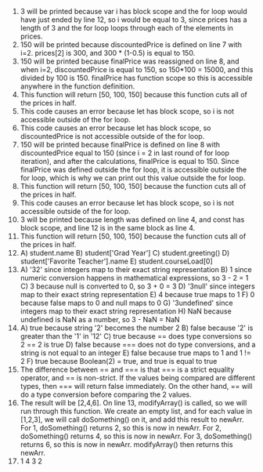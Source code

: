 1. 3 will be printed because var i has block scope and the for loop would have just ended by line 12, so i would be equal to 3, since prices has a length of 3 and the for loop loops through each of the elements in prices. 
2. 150 will be printed because discountedPrice is defined on line 7 with i=2. prices[2] is 300, and 300 * (1-0.5) is equal to 150. 
3. 150 will be printed because finalPrice was reassigned on line 8, and when i=2, discountedPrice is equal to 150, so 150*100 = 15000, and this divided by 100 is 150. finalPrice has function scope so this is accessible anywhere in the function definition. 
4. This function will return [50, 100, 150] because this function cuts all of the prices in half.
5. This code causes an error because let has block scope,  so i is not accessible outside of the for loop.
6. This code causes an error because let has block scope, so discountedPrice is not accessible outside of the for loop.
7. 150 will be printed because finalPrice is defined on line 8 with discountedPrice equal to 150 (since i = 2 in last round of for loop iteration), and after the calculations, finalPrice is equal to 150. Since finalPrice was defined outside the for loop, it is accessible outside the for loop, which is why we can print out this value outside the for loop.
8. This function will return [50, 100, 150] because the function cuts all of the prices in half. 
9. This code causes an error because let has block scope, so i is not accessible outside of the for loop.
10. 3 will be printed because length was defined on line 4, and const has block scope, and line 12 is in the same block as line 4.
11. This function will return [50, 100, 150] because the function cuts all of the prices in half.
12. A) student.name
    B) student['Grad Year']
    C) student.greeting()
    D) student['Favorite Teacher'].name
    E) student.courseLoad[0]
13.
    A) '32' since integers map to their exact string representation
    B) 1 since numeric conversion happens in mathematical expressions, so 3 - 2 = 1
    C) 3 because null is converted to 0, so 3 + 0 = 3
    D) '3null' since integers map to their exact string representation
    E) 4 because true maps to 1
    F) 0 because false maps to 0 and null maps to 0
    G) '3undefined' since integers map to their exact string representation
    H) NaN because undefined is NaN as a number, so 3 - NaN = NaN
14. A) true because string '2' becomes the number 2
    B) false because '2' is greater than the '1' in '12'
    C) true because == does type conversions so 2 == 2 is true
    D) false because === does not do type conversions, and a string is not equal to an integer
    E) false because true maps to 1 and 1 != 2 
    F) true because Boolean(2) = true, and true is equal to true
15. The difference between == and === is that === is a strict equality operator, and == is non-strict. If the values being compared are different types, then === will return false immediately. On the other hand, == will do a type conversion before comparing the 2 values.
17. The result will be [2,4,6]. On line 13, modifyArray() is called, so we will run through this function. We create an empty list, and for each value in [1,2,3], we will call doSomething() on it, and add this result to newArr. For 1, doSomething() returns 2, so this is now in newArr. For 2, doSomething() returns 4, so this is now in newArr. For 3, doSomething() returns 6, so this is now in newArr. modifyArray() then returns this newArr.
19. 1 
    4 
    3 
    2 

